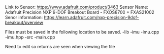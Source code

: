 Link to Sensor: https://www.adafruit.com/product/3463
Sensor Name: Adafruit Precision NXP 9-DOF Breakout Board - FXOS8700 + FXAS21002
Senor information: https://learn.adafruit.com/nxp-precision-9dof-breakout/overview


Files must be saved in the following location to be saved. 
-lib
  -imu
    -imu.cpp
    -imu.hpp
-src
  -main.cpp

Need to edit so returns are seen when viewing the file
